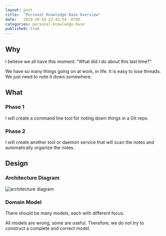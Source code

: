 ```yaml
---
layout: post
title:  "Personal Knowledge Base Overview"
date:   2019-10-18 22:45:54 -0700
categories: personal-knowledge-base
published: true
---
```


## Why

I believe we all have this moment: "What did I do about this last time?"

We have so many things going on at work, in life. It is easy to lose threads. We just need to note it down somewhere.

## What

### Phase 1

I will create a command line tool for noting down things in a Git repo.

### Phase 2

I will create another tool or daemon service that will scan the notes and automatically organize the notes.

## Design
### Architecture Diagram

![architecture diagram](/blog/graph/2019-10-18-personal-knowledge-base-1.png)


### Domain Model

There should be many models, each with different focus.

All models are wrong, some are useful. Therefore, we do not try to construct a complete and correct model.
